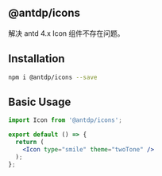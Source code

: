 @antdp/icons
---

解决 antd 4.x Icon 组件不存在问题。

## Installation

```bash
npm i @antdp/icons --save
```

## Basic Usage

```jsx
import Icon from '@antdp/icons';

export default () => {
  return (
    <Icon type="smile" theme="twoTone" />
  );
};
```
